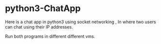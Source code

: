 # python3-ChatApp
Here is a chat app in python3  using socket networking , In where two users can chat using their IP addresses.

Run both programs in different different vms.